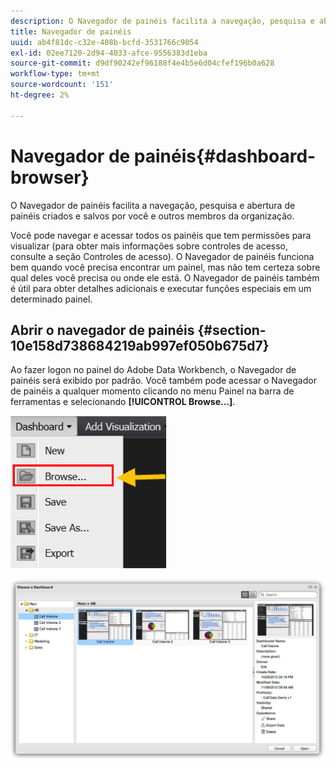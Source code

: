 ```yaml
---
description: O Navegador de painéis facilita a navegação, pesquisa e abertura de painéis criados e salvos por você e outros membros da organização.
title: Navegador de painéis
uuid: ab4f81dc-c32e-408b-bcfd-3531766c9054
exl-id: 02ee7120-2d94-4033-afce-9556383d1eba
source-git-commit: d9df90242ef96188f4e4b5e6d04cfef196b0a628
workflow-type: tm+mt
source-wordcount: '151'
ht-degree: 2%

---
```


# Navegador de painéis{#dashboard-browser}

O Navegador de painéis facilita a navegação, pesquisa e abertura de painéis criados e salvos por você e outros membros da organização.

Você pode navegar e acessar todos os painéis que tem permissões para visualizar (para obter mais informações sobre controles de acesso, consulte a seção Controles de acesso). O Navegador de painéis funciona bem quando você precisa encontrar um painel, mas não tem certeza sobre qual deles você precisa ou onde ele está. O Navegador de painéis também é útil para obter detalhes adicionais e executar funções especiais em um determinado painel.

## Abrir o navegador de painéis {#section-10e158d738684219ab997ef050b675d7}

Ao fazer logon no painel do Adobe Data Workbench, o Navegador de painéis será exibido por padrão. Você também pode acessar o Navegador de painéis a qualquer momento clicando no menu Painel na barra de ferramentas e selecionando **[!UICONTROL Browse…]**.

![](assets/browse.png)

![](assets/choose_a_dashboard.png)
